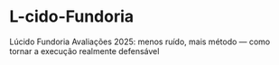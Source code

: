 # L-cido-Fundoria
Lúcido Fundoria Avaliações 2025: menos ruído, mais método — como tornar a execução realmente defensável
